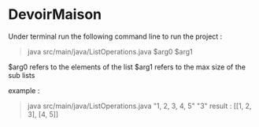 # DevoirMaison
Under terminal run the following command line to run the project :

> java src/main/java/ListOperations.java $arg0 $arg1

$arg0 refers to the elements of the list
$arg1 refers to the max size of the sub lists

example :
> java src/main/java/ListOperations.java "1, 2, 3, 4, 5" "3"
result : [[1, 2, 3], [4, 5]]

